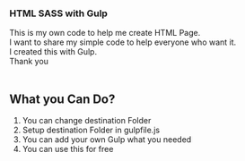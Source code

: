 ### HTML SASS with Gulp
This is my own code to help me create HTML Page. <br>
I want to share my simple code to help everyone who want it. <br>
I created this with Gulp. <br>
Thank you
<br>
<br>
## What you Can Do?
<ol>
<li>You can change destination Folder</li>
<li>Setup destination Folder in gulpfile.js</li>
<li>You can add your own Gulp what you needed</li>
<li>You can use this for free</li> 
</ol>
